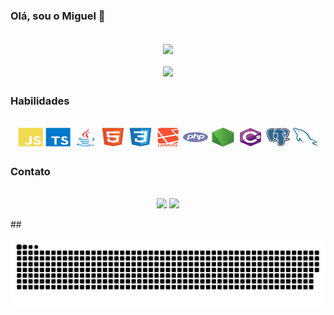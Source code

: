 ### Olá, sou o Miguel 👋

<p align="center" width="100%"><br>
   <img align="center" height="300" src="https://github-readme-stats.vercel.app/api/top-langs/?username=miguel220&layout=compact&langs_count=16&theme=vision-friendly-dark"/>
   <br><br>
   <img align="center" src="https://github-readme-stats.vercel.app/api?username=miguel220&show_icons=true&theme=vision-friendly-dark&include_all_commits=true&count_private=true&hide=issues"/>
 <br>
 </p align="center" width="100%">

 ##

### Habilidades
<p align="center" width="100%"><br>
  <img align="center" alt="Js" height="30" width="40" src="https://raw.githubusercontent.com/devicons/devicon/master/icons/javascript/javascript-plain.svg">
  <img align="center" alt="Ts" height="30" width="40" src="https://raw.githubusercontent.com/devicons/devicon/master/icons/typescript/typescript-plain.svg">
  <img align="center" alt="React" height="30" width="40" src="https://raw.githubusercontent.com/devicons/devicon/master/icons/java/java-original.svg">
  <img align="center" alt="HTML" height="30" width="40" src="https://raw.githubusercontent.com/devicons/devicon/master/icons/html5/html5-original.svg">
  <img align="center" alt="CSS" height="30" width="40" src="https://raw.githubusercontent.com/devicons/devicon/master/icons/css3/css3-original.svg">
  
  <img align="center" alt="Laravel" height="30" width="40" src="https://raw.githubusercontent.com/devicons/devicon/master/icons/laravel/laravel-plain-wordmark.svg">
  <img align="center" alt="PHP" height="30" width="40" src="https://raw.githubusercontent.com/devicons/devicon/master/icons/php/php-plain.svg">
  <img align="center" alt="Nodejs" height="30" width="40" src="https://raw.githubusercontent.com/devicons/devicon/master/icons/nodejs/nodejs-original.svg">
  <img align="center" alt="Csharp" height="30" width="40" src="https://raw.githubusercontent.com/devicons/devicon/master/icons/csharp/csharp-original.svg">

  <img align="center" alt="Isac-PostgreSQL" height="30" width="40" src="https://raw.githubusercontent.com/devicons/devicon/master/icons/postgresql/postgresql-original.svg">
  <img align="center" alt="Isac-MySQL" height="30" width="40" src="https://raw.githubusercontent.com/devicons/devicon/master/icons/mysql/mysql-original.svg">
<br>
</p>

 ##

 ### Contato 

<p align="center" width="100%"><br>
  <a href="https://www.linkedin.com/in/miguel-batista-30910017b/" target="_blank"><img src="https://img.shields.io/badge/-LinkedIn-%230077B5?style=for-the-badge&logo=linkedin&logoColor=white" target="_blank"></a> 
  <a href = "mailto: miguel-borges20111@hotmail.com"><img src="https://img.shields.io/badge/-Outlook-%230078D4?style=for-the-badge&logo=microsoftoutlook&logoColor=white" target="_blank"></a>
 <br>
</p>
 ##

<p align="center" width="100%">
 
 ![snake animation](https://github.com/miguel220/miguel220/blob/output/github-contribution-grid-snake2.svg)

</p>
